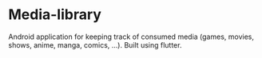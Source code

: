 # Media-library
Android application for keeping track of consumed media (games, movies, shows, anime, manga, comics, ...). Built using flutter.
